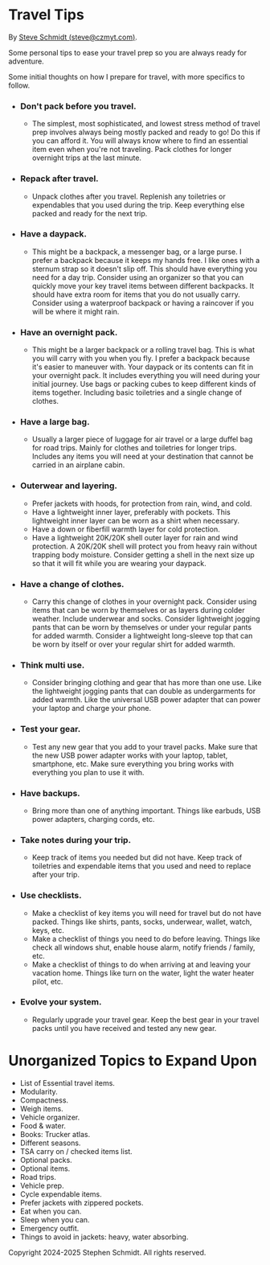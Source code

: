 
# Travel Tips

By [Steve Schmidt (steve@czmyt.com)](mailto:steve@czmyt.com).

Some personal tips to ease your travel prep so you are always ready for adventure.

Some initial thoughts on how I prepare for travel, with more specifics to follow.

- ### Don't pack before you travel.
    - The simplest, most sophisticated, and lowest stress method of travel prep involves always being mostly packed and ready to go!
        Do this if you can afford it.
        You will always know where to find an essential item even when you're not traveling.
        Pack clothes for longer overnight trips at the last minute.
- ### Repack after travel.
    - Unpack clothes after you travel.
        Replenish any toiletries or expendables that you used during the trip.
        Keep everything else packed and ready for the next trip.
- ### Have a daypack.
    - This might be a backpack, a messenger bag, or a large purse.
        I prefer a backpack because it keeps my hands free.
        I like ones with a sternum strap so it doesn't slip off.
        This should have everything you need for a day trip.
        Consider using an organizer so that you can quickly move your key travel items between different backpacks.
        It should have extra room for items that you do not usually carry.
        Consider using a waterproof backpack or having a raincover if you will be where it might rain.
- ### Have an overnight pack.
    - This might be a larger backpack or a rolling travel bag.
        This is what you will carry with you when you fly.
        I prefer a backpack because it's easier to maneuver with.
        Your daypack or its contents can fit in your overnight pack.
        It includes everything you will need during your initial journey.
        Use bags or packing cubes to keep different kinds of items together.
        Including basic toiletries and a single change of clothes.
- ### Have a large bag.
    - Usually a larger piece of luggage for air travel or a large duffel bag for road trips.
        Mainly for clothes and toiletries for longer trips.
        Includes any items you will need at your destination that cannot be carried in an airplane cabin.
- ### Outerwear and layering.
    - Prefer jackets with hoods, for protection from rain, wind, and cold.
    - Have a lightweight inner layer, preferably with pockets.
        This lightweight inner layer can be worn as a shirt when necessary.
    - Have a down or fiberfill warmth layer for cold protection.
    - Have a lightweight 20K/20K shell outer layer for rain and wind protection.
        A 20K/20K shell will protect you from heavy rain without trapping body moisture.
        Consider getting a shell in the next size up so that it will fit while you are wearing your daypack.
- ### Have a change of clothes.
    - Carry this change of clothes in your overnight pack.
        Consider using items that can be worn by themselves or as layers during colder weather.
        Include underwear and socks.
        Consider lightweight jogging pants that can be worn by themselves or under your regular pants for added warmth.
        Consider a lightweight long-sleeve top that can be worn by itself or over your regular shirt for added warmth.
- ### Think multi use.
    - Consider bringing clothing and gear that has more than one use.
        Like the lightweight jogging pants that can double as undergarments for added warmth.
        Like the universal USB power adapter that can power your laptop and charge your phone.
- ### Test your gear.
    - Test any new gear that you add to your travel packs.
        Make sure that the new USB power adapter works with your laptop, tablet, smartphone, etc.
        Make sure everything you bring works with everything you plan to use it with.
- ### Have backups.
    - Bring more than one of anything important.
        Things like earbuds, USB power adapters, charging cords, etc.
- ### Take notes during your trip.
    - Keep track of items you needed but did not have.
        Keep track of toiletries and expendable items that you used and need to replace after your trip.
- ### Use checklists.
    - Make a checklist of key items you will need for travel but do not have packed.
        Things like shirts, pants, socks, underwear, wallet, watch, keys, etc.
    - Make a checklist of things you need to do before leaving.
        Things like check all windows shut, enable house alarm, notify friends / family, etc.
    - Make a checklist of things to do when arriving at and leaving your vacation home.
        Things like turn on the water, light the water heater pilot, etc.
- ### Evolve your system.
    - Regularly upgrade your travel gear.
        Keep the best gear in your travel packs until you have received and tested any new gear.


# Unorganized Topics to Expand Upon

- List of Essential travel items.
- Modularity.
- Compactness.
- Weigh items.
- Vehicle organizer.
- Food & water.
- Books: Trucker atlas.
- Different seasons.
- TSA carry on / checked items list.
- Optional packs.
- Optional items.
- Road trips.
- Vehicle prep.
- Cycle expendable items.
- Prefer jackets with zippered pockets.
- Eat when you can.
- Sleep when you can.
- Emergency outfit.
- Things to avoid in jackets: heavy, water absorbing.

Copyright 2024-2025 Stephen Schmidt.  All rights reserved.
